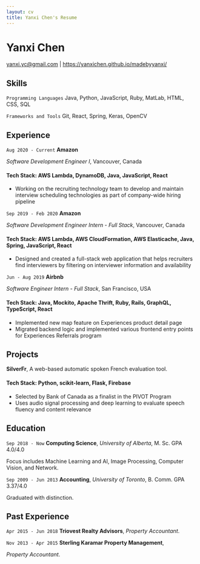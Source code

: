 ```yaml
---
layout: cv
title: Yanxi Chen's Resume
---
```

# Yanxi Chen

<div id="webaddress">
<a href="yanxi.yc@gmail.com">yanxi.yc@gmail.com</a>
| <a href="https://yanxichen.github.io/madebyyanxi/">https://yanxichen.github.io/madebyyanxi/</a>
</div>

## Skills

`Programming Languages`
Java, Python, JavaScript, Ruby, MatLab, HTML, CSS, SQL

`Frameworks and Tools`
Git, React, Spring, Keras, OpenCV

## Experience

`Aug 2020 - Current`
__Amazon__ 

*Software Development Engineer I*, Vancouver, Canada
#### Tech Stack: AWS Lambda, DynamoDB, Java, JavaScript, React
- Working on the recruiting technology team to develop and maintain interview scheduling technologies as part of company-wide hiring pipeline

`Sep 2019 - Feb 2020`
__Amazon__ 

*Software Development Engineer Intern - Full Stack*, Vancouver, Canada
#### Tech Stack: AWS Lambda, AWS CloudFormation, AWS Elasticache, Java, Spring, JavaScript, React
- Designed and created a full-stack web application that helps recruiters find interviewers by filtering on interviewer information and availability

`Jun - Aug 2019`
__Airbnb__ 

*Software Engineer Intern - Full Stack*, San Francisco, USA
#### Tech Stack: Java, Mockito, Apache Thrift, Ruby, Rails, GraphQL, TypeScript, React
- Implemented new map feature on Experiences product detail page 
- Migrated backend logic and implemented various frontend entry points for Experiences Referrals program

## Projects

__SilverFr__, A web-based automatic spoken French evaluation tool.
#### Tech Stack: Python, scikit-learn, Flask, Firebase
- Selected by Bank of Canada as a finalist in the PIVOT Program
- Uses audio signal processing and deep learning to evaluate speech fluency and content relevance

## Education

`Sep 2018 - Now`
__Computing Science__, *University of Alberta*, M. Sc. GPA 4.0/4.0

Focus includes Machine Learning and AI, Image Processing, Computer Vision, and Network.

`Sep 2009 - Jun 2013`
__Accounting__, *University of Toronto*, B. Comm. GPA 3.37/4.0

Graduated with distinction.

## Past Experience

`Apr 2015 - Jun 2018`
__Triovest Realty Advisors__, *Property Accountant*.

`Nov 2013 - Apr 2015`
__Sterling Karamar Property Management__,

*Property Accountant*.



<!-- ### Footer

Last updated: May 2020 -->
